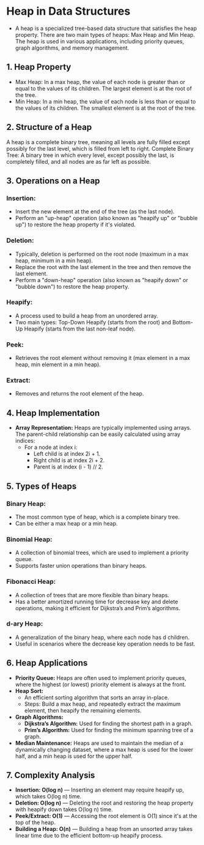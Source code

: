 # Heap in Data Structures
- A heap is a specialized tree-based data structure that satisfies the heap property. There are two main types of heaps: Max Heap and Min Heap. The heap is used in various applications, including priority queues, graph algorithms, and memory management.

## 1. Heap Property
- Max Heap: In a max heap, the value of each node is greater than or equal to the values of its children. The largest element is at the root of the tree.
- Min Heap: In a min heap, the value of each node is less than or equal to the values of its children. The smallest element is at the root of the tree.
## 2. Structure of a Heap
A heap is a complete binary tree, meaning all levels are fully filled except possibly for the last level, which is filled from left to right.
Complete Binary Tree: A binary tree in which every level, except possibly the last, is completely filled, and all nodes are as far left as possible.
## 3. Operations on a Heap
### Insertion:
- Insert the new element at the end of the tree (as the last node).
- Perform an "up-heap" operation (also known as "heapify up" or "bubble up") to restore the heap property if it's violated.
### Deletion:
- Typically, deletion is performed on the root node (maximum in a max heap, minimum in a min heap).
- Replace the root with the last element in the tree and then remove the last element.
- Perform a "down-heap" operation (also known as "heapify down" or "bubble down") to restore the heap property.
### Heapify:
- A process used to build a heap from an unordered array.
- Two main types: Top-Down Heapify (starts from the root) and Bottom-Up Heapify (starts from the last non-leaf node).
### Peek:
- Retrieves the root element without removing it (max element in a max heap, min element in a min heap).
### Extract:
- Removes and returns the root element of the heap.
## 4. Heap Implementation
- **Array Representation:** Heaps are typically implemented using arrays. The parent-child relationship can be easily calculated using array indices:
  - For a node at index i:
    - Left child is at index 2i + 1.
    - Right child is at index 2i + 2.
    - Parent is at index (i - 1) // 2.
## 5. Types of Heaps
### Binary Heap:
- The most common type of heap, which is a complete binary tree.
- Can be either a max heap or a min heap.
### Binomial Heap:
- A collection of binomial trees, which are used to implement a priority queue.
- Supports faster union operations than binary heaps.
### Fibonacci Heap:
- A collection of trees that are more flexible than binary heaps.
- Has a better amortized running time for decrease key and delete operations, making it efficient for Dijkstra’s and Prim’s algorithms.
### d-ary Heap:
- A generalization of the binary heap, where each node has d children.
- Useful in scenarios where the decrease key operation needs to be fast.

## 6. Heap Applications
- **Priority Queue:** Heaps are often used to implement priority queues, where the highest (or lowest) priority element is always at the front.
- **Heap Sort:**
  - An efficient sorting algorithm that sorts an array in-place.
  - Steps: Build a max heap, and repeatedly extract the maximum element, then heapify the remaining elements.
- **Graph Algorithms:**
  - **Dijkstra’s Algorithm:** Used for finding the shortest path in a graph.
  - **Prim’s Algorithm:** Used for finding the minimum spanning tree of a graph.
- **Median Maintenance:** Heaps are used to maintain the median of a dynamically changing dataset, where a max heap is used for the lower half, and a min heap is used for the upper half.
## 7. Complexity Analysis
- **Insertion: O(log n)** — Inserting an element may require heapify up, which takes O(log n) time.
- **Deletion: O(log n)** — Deleting the root and restoring the heap property with heapify down takes O(log n) time.
- **Peek/Extract: O(1)** — Accessing the root element is O(1) since it's at the top of the heap.
- **Building a Heap: O(n)** — Building a heap from an unsorted array takes linear time due to the efficient bottom-up heapify process.

